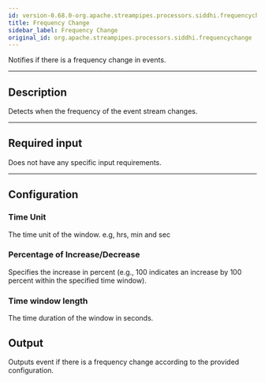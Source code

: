 ```yaml
---
id: version-0.68.0-org.apache.streampipes.processors.siddhi.frequencychange
title: Frequency Change
sidebar_label: Frequency Change
original_id: org.apache.streampipes.processors.siddhi.frequencychange
---
```


<!--
  ~ Licensed to the Apache Software Foundation (ASF) under one or more
  ~ contributor license agreements.  See the NOTICE file distributed with
  ~ this work for additional information regarding copyright ownership.
  ~ The ASF licenses this file to You under the Apache License, Version 2.0
  ~ (the "License"); you may not use this file except in compliance with
  ~ the License.  You may obtain a copy of the License at
  ~
  ~    http://www.apache.org/licenses/LICENSE-2.0
  ~
  ~ Unless required by applicable law or agreed to in writing, software
  ~ distributed under the License is distributed on an "AS IS" BASIS,
  ~ WITHOUT WARRANTIES OR CONDITIONS OF ANY KIND, either express or implied.
  ~ See the License for the specific language governing permissions and
  ~ limitations under the License.
  ~
  -->


Notifies if there is a frequency change in events.

***

## Description

Detects when the frequency of the event stream changes.

***

## Required input

Does not have any specific input requirements.

***

## Configuration

### Time Unit

The time unit of the window. e.g, hrs, min and sec

### Percentage of Increase/Decrease

Specifies the increase in percent (e.g., 100 indicates an increase by 100 percent within the specified time window).

### Time window length 

The time duration of the window in seconds.

## Output

Outputs event if there is a frequency change according to the provided configuration.
